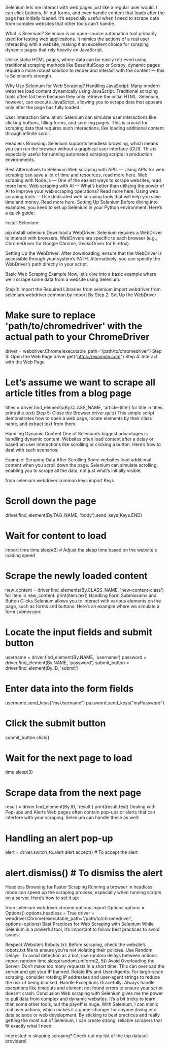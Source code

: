 Selenium lets me interact with web pages just like a regular user would. I can click buttons, fill out forms, and even handle content that loads after the page has initially loaded. It’s especially useful when I need to scrape data from complex websites that other tools can’t handle.

What is Selenium?
Selenium is an open-source automation tool primarily used for testing web applications. It mimics the actions of a real user interacting with a website, making it an excellent choice for scraping dynamic pages that rely heavily on JavaScript.

Unlike static HTML pages, where data can be easily retrieved using traditional scraping methods like BeautifulSoup or Scrapy, dynamic pages require a more robust solution to render and interact with the content — this is Selenium’s strength.

Why Use Selenium for Web Scraping?
Handling JavaScript: Many modern websites load content dynamically using JavaScript. Traditional scraping tools often fail here because they only retrieve the initial HTML. Selenium, however, can execute JavaScript, allowing you to scrape data that appears only after the page has fully loaded.

User Interaction Simulation: Selenium can simulate user interactions like clicking buttons, filling forms, and scrolling pages. This is crucial for scraping data that requires such interactions, like loading additional content through infinite scroll.

Headless Browsing: Selenium supports headless browsing, which means you can run the browser without a graphical user interface (GUI). This is especially useful for running automated scraping scripts in production environments.

Best Alternatives to Selenium
Web scraping with APIs — Using APIs for web scraping can save a lot of time and resources, read more here.
Web scraping with Node.js — One of the easiest ways to scrape websites, read more here.
Web scraping with AI — What’s better than utilizing the power of AI to improve your web scraping operations? Read more here.
Using web scraping tools — Use dedicated web scraping tools that will help you save time and money. Read more here.
Setting Up Selenium
Before diving into examples, you need to set up Selenium in your Python environment. Here’s a quick guide:

Install Selenium:

pip install selenium
Download a WebDriver: Selenium requires a WebDriver to interact with browsers. WebDrivers are specific to each browser (e.g., ChromeDriver for Google Chrome, GeckoDriver for Firefox).

Setting Up the WebDriver: After downloading, ensure that the WebDriver is accessible through your system’s PATH. Alternatively, you can specify the WebDriver’s path directly in your script.

Basic Web Scraping Example
Now, let’s dive into a basic example where we’ll scrape some data from a website using Selenium.

Step 1: Import the Required Libraries
from selenium import webdriver
from selenium.webdriver.common.by import By
Step 2: Set Up the WebDriver
# Make sure to replace 'path/to/chromedriver' with the actual path to your ChromeDriver
driver = webdriver.Chrome(executable_path='/path/to/chromedriver')
Step 3: Open the Web Page
driver.get("https://example.com")
Step 4: Interact with the Web Page
# Let’s assume we want to scrape all article titles from a blog page

titles = driver.find_elements(By.CLASS_NAME, 'article-title')
for title in titles:
print(title.text)
Step 5: Close the Browser
driver.quit()
This simple script demonstrates how to open a web page, locate elements by their class name, and extract text from them.

Handling Dynamic Content
One of Selenium’s biggest advantages is handling dynamic content. Websites often load content after a delay or based on user interactions like scrolling or clicking a button. Here’s how to deal with such scenarios:

Example: Scraping Data After Scrolling
Some websites load additional content when you scroll down the page. Selenium can simulate scrolling, enabling you to scrape all the data, not just what’s initially visible.

from selenium.webdriver.common.keys import Keys
# Scroll down the page
driver.find_element(By.TAG_NAME, 'body').send_keys(Keys.END)
# Wait for content to load
import time
time.sleep(2) # Adjust the sleep time based on the website's loading speed
# Scrape the newly loaded content
new_content = driver.find_elements(By.CLASS_NAME, 'new-content-class')
for item in new_content:
print(item.text)
Handling Form Submissions and Button Clicks
Selenium allows you to interact with various elements on the page, such as forms and buttons. Here’s an example where we simulate a form submission:

# Locate the input fields and submit button
username = driver.find_element(By.NAME, 'username')
password = driver.find_element(By.NAME, 'password')
submit_button = driver.find_element(By.ID, 'submit')
# Enter data into the form fields
username.send_keys("myUsername")
password.send_keys("myPassword")
# Click the submit button
submit_button.click()
# Wait for the next page to load
time.sleep(3)
# Scrape data from the next page
result = driver.find_element(By.ID, 'result')
print(result.text)
Dealing with Pop-ups and Alerts
Web pages often contain pop-ups or alerts that can interfere with your scraping. Selenium can handle these as well:

# Handling an alert pop-up
alert = driver.switch_to.alert
alert.accept() # To accept the alert
# alert.dismiss() # To dismiss the alert
Headless Browsing for Faster Scraping
Running a browser in headless mode can speed up the scraping process, especially when running scripts on a server. Here’s how to set it up:

from selenium.webdriver.chrome.options import Options
options = Options()
options.headless = True
driver = webdriver.Chrome(executable_path='/path/to/chromedriver', options=options)
Best Practices for Web Scraping with Selenium
While Selenium is a powerful tool, it’s important to follow best practices to avoid issues:

Respect Website’s Robots.txt: Before scraping, check the website’s robots.txt file to ensure you’re not violating their policies.
Use Random Delays: To avoid detection as a bot, use random delays between actions:
import random
time.sleep(random.uniform(2, 5))
Avoid Overloading the Server: Don’t make too many requests in a short time. This can overload the server and get your IP banned.
Rotate IPs and User-Agents: For large-scale scraping, consider rotating IP addresses and user-agent strings to reduce the risk of being blocked.
Handle Exceptions Gracefully: Always handle exceptions like timeouts and element not found errors to ensure your script doesn’t crash.
Conclusion
Web scraping with Selenium gives me the power to pull data from complex and dynamic websites. It’s a bit tricky to learn than some other tools, but the payoff is huge. With Selenium, I can mimic real user actions, which makes it a game-changer for anyone diving into data science or web development. By sticking to best practices and really getting the most out of Selenium, I can create strong, reliable scrapers that fit exactly what I need.

Interested in skipping scraping? Check out my list of the top dataset providers!